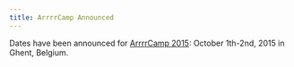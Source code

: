 ```yaml
---
title: ArrrrCamp Announced
---
```


Dates have been announced for [ArrrrCamp 2015][s]: October 1th-2nd, 2015 in
Ghent, Belgium.

[s]: http://www.arrrrcamp.be/
